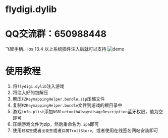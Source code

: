 # flydigi.dylib
# QQ交流群：650988448
飞智手柄、ios 13.4 以上系统插件注入后就可以支持
![demo](./demo.png)
# 使用教程
1. 将`flydigi.dylib`注入游戏
2. 将注入好的包解压
3. 解压`FZKeymappingHelper.bundle.zip`压缩文件
4. 复制`FZKeymappingHelper.bundle`文件到游戏的根目录中
5. 游戏`info.plist`添加`NSBluetoothAlwaysUsageDescription`蓝牙权限，值为空即可
6. 压缩游戏文件为zip，然后重命名为`.ipa`即可
7. 使用`轻松签`或者`全能签`或者`巨魔TrollStore`，或者使用在线签名网站安装即可
